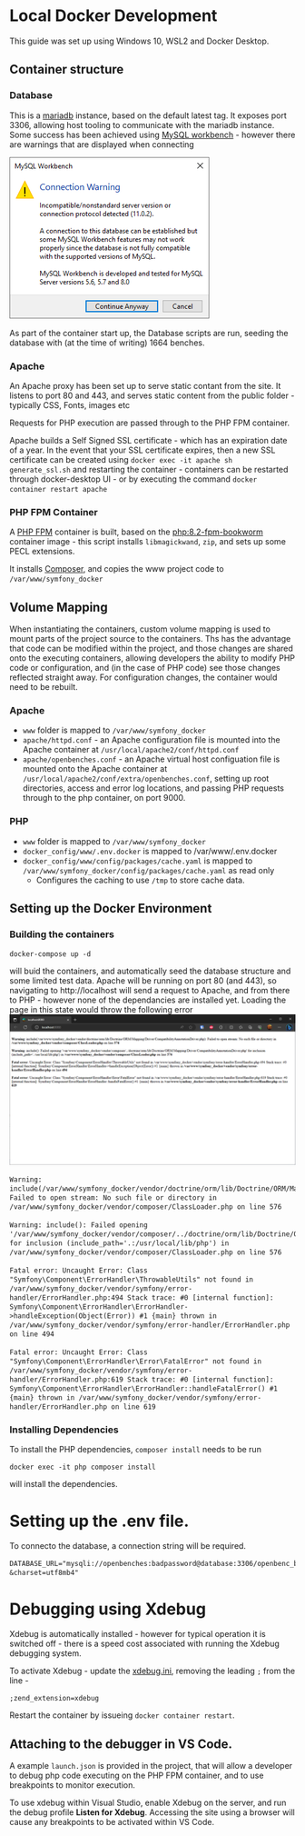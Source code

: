 # Local Docker Development

This guide was set up using Windows 10, WSL2 and Docker Desktop.

## Container structure

### Database
This is a [mariadb](https://hub.docker.com/_/mariadb) instance, based on the default latest tag.  It exposes port 3306, allowing host tooling to communicate with the mariadb instance.  Some success has been achieved using [MySQL workbench](https://www.mysql.com/products/workbench/) - however there are warnings that are displayed when connecting 

![Warning displayed when trying to connect from MySQL WorkBench to MariaDB container](assets/257367381-e5801a05-8a3e-468f-9e7b-de663e61c7b8.png)

As part of the container start up, the Database scripts are run, seeding the database with (at the time of writing) 1664 benches.

### Apache
An Apache proxy has been set up to serve static contant from the site.  It listens to port 80 and 443, and serves static content from the public folder - typically CSS, Fonts, images etc

Requests for PHP execution are passed through to the PHP FPM container.

Apache builds a Self Signed SSL certificate - which has an expiration date of a year.  In the event that your SSL certificate expires, then a new SSL certificate can be created using 
```docker exec -it apache sh generate_ssl.sh``` and restarting the container - containers can be restarted through docker-desktop UI - or by executing the command ```docker container restart apache```

### PHP FPM Container
A [PHP FPM](https://hub.docker.com/_/php/) container is built, based on the [php:8.2-fpm-bookworm](https://hub.docker.com/layers/library/php/8.2.10-fpm-bookworm/images/sha256-47b377aa55e11f9b6aa3d1e457857cf7c5e3a480760afaba8ff1bc129cc2e15f?context=explore) container image - this script installs `libmagickwand`, `zip`, and sets up some PECL extensions.

It installs [Composer](https://getcomposer.org/), and copies the www project code to `/var/www/symfony_docker`

## Volume Mapping
When instantiating the containers, custom volume mapping is used to mount parts of the project source to the containers.  Ths has the advantage that code can be modified within the project, and those changes are shared onto the executing containers, allowing developers the ability to modify PHP code or configuration, and (in the case of PHP code) see those changes reflected straight away.  For configuration changes, the container would need to be rebuilt.

### Apache
- ```www``` folder is mapped to ```/var/www/symfony_docker```
- ```apache/httpd.conf``` - an Apache configuration file is mounted into the Apache container at ```/usr/local/apache2/conf/httpd.conf```
- ```apache/openbenches.conf``` - an Apache virtual host configuation file is mounted onto the Apache container at ```/usr/local/apache2/conf/extra/openbenches.conf```, setting up root directories, access and error log locations, and passing PHP requests through to the php container, on port 9000.

### PHP
- ```www``` folder is mapped to ```/var/www/symfony_docker```
- ```docker_config/www/.env.docker``` is mapped to /var/www/.env.docker
- ```docker_config/www/config/packages/cache.yaml``` is mapped to ```/var/www/symfony_docker/config/packages/cache.yaml``` as read only
  - Configures the caching to use ```/tmp``` to store cache data.


## Setting up the Docker Environment
### Building the containers

```console
docker-compose up -d
```
will buid the containers, and automatically seed the database structure and some limited test data.  Apache will be running on port 80 (and 443), so navigating to http://localhost will send a request to Apache, and from there to PHP - however none of the dependancies are installed yet.  Loading the page in this state would throw the following error
![Error message shown when dependencies are not loaded.](assets/257641883-71c2690e-682f-4d05-832e-4f69525c29f2.png)
```
Warning: include(/var/www/symfony_docker/vendor/doctrine/orm/lib/Doctrine/ORM/Mapping/Driver/CompatibilityAnnotationDriver.php): Failed to open stream: No such file or directory in /var/www/symfony_docker/vendor/composer/ClassLoader.php on line 576

Warning: include(): Failed opening '/var/www/symfony_docker/vendor/composer/../doctrine/orm/lib/Doctrine/ORM/Mapping/Driver/CompatibilityAnnotationDriver.php' for inclusion (include_path='.:/usr/local/lib/php') in /var/www/symfony_docker/vendor/composer/ClassLoader.php on line 576

Fatal error: Uncaught Error: Class "Symfony\Component\ErrorHandler\ThrowableUtils" not found in /var/www/symfony_docker/vendor/symfony/error-handler/ErrorHandler.php:494 Stack trace: #0 [internal function]: Symfony\Component\ErrorHandler\ErrorHandler->handleException(Object(Error)) #1 {main} thrown in /var/www/symfony_docker/vendor/symfony/error-handler/ErrorHandler.php on line 494

Fatal error: Uncaught Error: Class "Symfony\Component\ErrorHandler\Error\FatalError" not found in /var/www/symfony_docker/vendor/symfony/error-handler/ErrorHandler.php:619 Stack trace: #0 [internal function]: Symfony\Component\ErrorHandler\ErrorHandler::handleFatalError() #1 {main} thrown in /var/www/symfony_docker/vendor/symfony/error-handler/ErrorHandler.php on line 619
```
### Installing Dependencies
To install the PHP dependencies, `composer install` needs to be run

```console
docker exec -it php composer install
```

will install the dependencies.

# Setting up the .env file.
To connecto the database, a connection string will be required.

```
DATABASE_URL="mysqli://openbenches:badpassword@database:3306/openbenc_benches?&charset=utf8mb4"
```
# Debugging using Xdebug
Xdebug is automatically installed - however for typical operation it is switched off - there is a speed cost associated with running the Xdebug debugging system.

To activate Xdebug - update the [xdebug.ini](..\docker_config\www\php\xdebug\conf.d\xdebug.ini), removing the leading `;` from the line - 

```
;zend_extension=xdebug
```

Restart the container by issueing ```docker container restart```.

## Attaching to the debugger in VS Code.
A example ```launch.json``` is provided in the project, that will allow a developer to debug php code executing on the PHP FPM container, and to use breakpoints to monitor execution.  

To use xdebug within Visual Studio, enable Xdebug on the server, and run the debug profile __Listen for Xdebug__.  Accessing the site using a browser will cause any breakpoints to be activated within VS Code.

